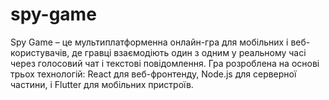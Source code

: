 # spy-game
Spy Game – це мультиплатформенна онлайн-гра для мобільних і веб-користувачів, де гравці взаємодіють один з одним у реальному часі через голосовий чат і текстові повідомлення. Гра розроблена на основі трьох технологій: React для веб-фронтенду, Node.js для серверної частини, і Flutter для мобільних пристроїв.
